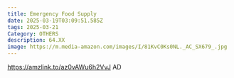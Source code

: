 ```yaml
---
title: Emergency Food Supply
date: 2025-03-19T03:09:51.585Z
tags: 2025-03-21
Category: OTHERS
description: 64.XX
image: https://m.media-amazon.com/images/I/81KvC0Ks0NL._AC_SX679_.jpg
---
```

https://amzlink.to/az0vAWu6h2VvJ   AD
